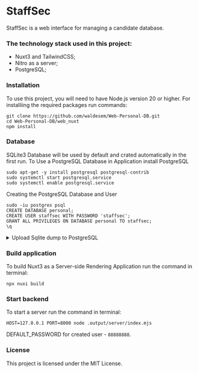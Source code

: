 # StaffSec

StaffSec is a web interface for managing a candidate database.

### The technology stack used in this project:

- Nuxt3 and TailwindCSS;
- Nitro as a server;
- PostgreSQL;

### Installation

To use this project, you will need to have Node.js version 20 or higher.
For installiing the required packages run commands:
```
git clone https://github.com/waldesem/Web-Personal-DB.git
cd Web-Personal-DB/web_nuxt
npm install
```

### Database

SQLite3 Database will be used by default and crated automatically in the first run.
To Use a PostgreSQL Database in Application install PostgreSQL
```
sudo apt-get -y install postgresql postgresql-contrib
sudo systemctl start postgresql.service
sudo systemctl enable postgresql.service
```
Creating the PostgreSQL Database and User
```
sudo -iu postgres psql
CREATE DATABASE personal;
CREATE USER staffsec WITH PASSWORD 'staffsec';
GRANT ALL PRIVILEGES ON DATABASE personal TO staffsec;
\q
```

<details>
<summary> Upload Sqlite dump to PostgreSQL </summary>
<br>
For upload sqlite dump to PostgreSQL first replace in `/database.db.sql`:
- id INTEGER PRIMARY KEY on SERIAL;
- DATETIME on TIMESTAMP;
- BOOLEAN on INTEGER;

Then run the command:
```
GRANT ALL PRIVILEGES ON SCHEMA public TO flask; # if needed
ALTER DATABASE personal OWNER TO flask; # if needed
psql -U flask -W personal -h localhost -p 5433 < /database.db.sql
```
Convert INTEGER to BOOLEAN:
```
BEGIN;
ALTER TABLE users
  ALTER COLUMN change_pswd DROP DEFAULT,
  ALTER COLUMN blocked DROP DEFAULT,
  ALTER COLUMN deleted DROP DEFAULT;

ALTER TABLE users
  ALTER COLUMN change_pswd TYPE bool USING CASE WHEN change_pswd=0 THEN FALSE ELSE TRUE END,
  ALTER COLUMN blocked TYPE bool USING CASE WHEN blocked=0 THEN FALSE ELSE TRUE END,
  ALTER COLUMN deleted TYPE bool USING CASE WHEN deleted=0 THEN FALSE ELSE TRUE END;

ALTER TABLE users
  ALTER COLUMN change_pswd SET DEFAULT FALSE,
  ALTER COLUMN blocked SET DEFAULT FALSE,
  ALTER COLUMN deleted SET DEFAULT FALSE;
COMMIT;

ALTER TABLE persons
  ALTER COLUMN editable DROP DEFAULT,
  ALTER COLUMN editable TYPE bool USING CASE WHEN editable=0 THEN FALSE ELSE TRUE END,
  ALTER COLUMN editable SET DEFAULT FALSE;
COMMIT;

ALTER TABLE workplaces
  ALTER COLUMN now_work DROP DEFAULT,
  ALTER COLUMN now_work TYPE bool USING CASE WHEN now_work=0 THEN FALSE ELSE TRUE END,
  ALTER COLUMN now_work SET DEFAULT FALSE;
COMMIT;
```
</details>

### Build application

To build Nuxt3 as a Server-side Rendering Application run the command in terminal:
```
npx nuxi build
```

### Start backend

To start a server run the command in terminal:
```
HOST=127.0.0.1 PORT=8000 node .output/server/index.mjs
```
DEFAULT_PASSWORD for created user - `88888888`.

### License

This project is licensed under the MIT License.
